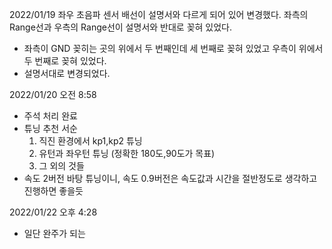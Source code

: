 
2022/01/19 좌우 초음파 센서 배선이 설명서와 다르게 되어 있어 변경했다. 
좌측의 Range선과 우측의 Range선이 설명서와 반대로 꽂혀 있었다.
- 좌측이 GND 꽂히는 곳의 위에서 두 번째인데 세 번째로 꽂혀 있었고 우측이 위에서 두 번째로 꽂혀 있었다. 
- 설명서대로 변경되었다. 

2022/01/20 오전 8:58 
- 주석 처리 완료
- 튜닝 추천 서순
  1. 직진 환경에서 kp1,kp2 튜닝
  2. 유턴과 좌우턴 튜닝 (정확한 180도,90도가 목표)
  3. 그 외의 것들 
- 속도 2버전 바탕 튜닝이니, 속도 0.9버전은 속도값과 시간을 절반정도로 생각하고 진행하면 좋을듯 


2022/01/22 오후 4:28
- 일단 완주가 되는 
